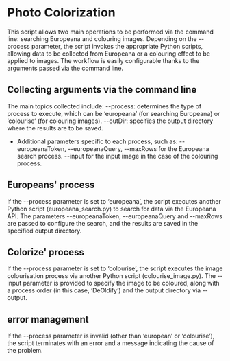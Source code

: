 # Photo Colorization
This script allows two main operations to be performed via the command line: searching Europeana and colouring images. Depending on the --process parameter, the script invokes the appropriate Python scripts, allowing data to be collected from Europeana or a colouring effect to be applied to images. The workflow is easily configurable thanks to the arguments passed via the command line.

## Collecting arguments via the command line
The main topics collected include:
--process: determines the type of process to execute, which can be ‘europeana’ (for searching Europeana) or ‘colourise’ (for colouring images).
--outDir: specifies the output directory where the results are to be saved.
- Additional parameters specific to each process, such as:
    --europeanaToken, --europeanaQuery, --maxRows for the Europeana search process.
    --input for the input image in the case of the colouring process.

## Europeans' process
If the --process parameter is set to ‘europeana’, the script executes another Python script (europeana_search.py) to search for data via the Europeana API.
The parameters --europeanaToken, --europeanaQuery and --maxRows are passed to configure the search, and the results are saved in the specified output directory.

## Colorize' process
If the --process parameter is set to ‘colourise’, the script executes the image colourisation process via another Python script (colourise_image.py).
The --input parameter is provided to specify the image to be coloured, along with a process order (in this case, ‘DeOldify’) and the output directory via --output.

## error management
If the --process parameter is invalid (other than ‘european’ or ‘colourise’), the script terminates with an error and a message indicating the cause of the problem.